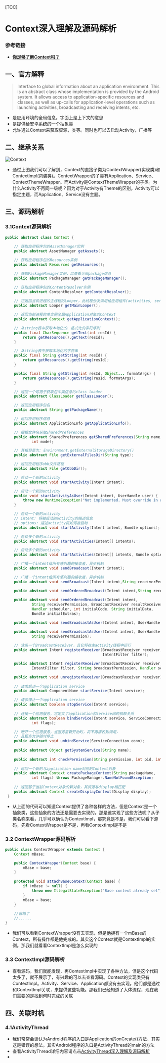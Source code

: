 [TOC]

# Context深入理解及源码解析

### 参考链接

* [**你足够了解Context吗？**](https://www.jianshu.com/p/46c35c5079b4)

## 一、官方解释

> Interface to global information about an application environment. This is an abstract class whose implementation is provided by the Android system. It allows access to application-specific resources and classes, as well as up-calls for application-level operations such as launching activities, broadcasting and receiving intents, etc.

* 是应用环境的全局信息，字面上是上下文的意思
* 是提供给安卓系统的一个抽象类
* 允许通过Context来获取资源，类等。同时也可以去启动Activity，广播等

## 二、继承关系

![Context](https://github.com/nullWolf007/images/raw/master/android/%E8%BF%9B%E9%98%B6/Context%E7%BB%A7%E6%89%BF%E5%85%B3%E7%B3%BB.png)

* 通过上图我们可以了解到，Context的直接子类为ContextWrapper(实现类)和ContextImpl(包装类)。ContextWrapper的子类有Application、Service、ContextThemeWrapper。而Activity是ContextThemeWrapper的子类。为什么Activity不再同一级呢？因为对于Activity有Theme的区别，Activity可以指定主题，而Application、Service没有主题。

## 三、源码解析

### 3.1Context源码解析

```java
public abstract class Context {

    // 获取应用程序包的AssetManager实例
    public abstract AssetManager getAssets();
 
    // 获取应用程序包的Resources实例
    public abstract Resources getResources();

    // 获取PackageManager实例，以查看全局package信息    
    public abstract PackageManager getPackageManager();

    // 获取应用程序包的ContentResolver实例
    public abstract ContentResolver getContentResolver();
    
    // 它返回当前进程的主线程的Looper，此线程分发调用给应用组件(activities, services等)
    public abstract Looper getMainLooper();

    // 返回当前进程的单实例全局Application对象的Context     
    public abstract Context getApplicationContext();

    // 从string表中获取本地化的、格式化的字符序列
    public final CharSequence getText(int resId) {
        return getResources().getText(resId);
    }

    // 从string表中获取本地化的字符串
    public final String getString(int resId) {
        return getResources().getString(resId);
    }

    public final String getString(int resId, Object... formatArgs) {
        return getResources().getString(resId, formatArgs);
    }

    // 返回一个可用于获取包中类信息的class loader
    public abstract ClassLoader getClassLoader();

    // 返回应用程序包名
    public abstract String getPackageName();

    // 返回应用程序信息
    public abstract ApplicationInfo getApplicationInfo();

    // 根据文件名获取SharedPreferences
    public abstract SharedPreferences getSharedPreferences(String name,
            int mode);

    // 其根目录为: Environment.getExternalStorageDirectory()
    public abstract File getExternalFilesDir(String type);

    // 返回应用程序obb文件路径
    public abstract File getObbDir();

    // 启动一个新的activity 
    public abstract void startActivity(Intent intent);

    // 启动一个新的activity 
    public void startActivityAsUser(Intent intent, UserHandle user) {
        throw new RuntimeException("Not implemented. Must override in a subclass.");
    }

    // 启动一个新的activity 
    // intent: 将被启动的activity的描述信息
    // options: 描述activity将如何被启动
    public abstract void startActivity(Intent intent, Bundle options);

    // 启动多个新的activity
    public abstract void startActivities(Intent[] intents);

    // 启动多个新的activity
    public abstract void startActivities(Intent[] intents, Bundle options);

    // 广播一个intent给所有感兴趣的接收者，异步机制 
    public abstract void sendBroadcast(Intent intent);

    // 广播一个intent给所有感兴趣的接收者，异步机制 
    public abstract void sendBroadcast(Intent intent,String receiverPermission);

    public abstract void sendOrderedBroadcast(Intent intent,String receiverPermission);
 
    public abstract void sendOrderedBroadcast(Intent intent,
            String receiverPermission, BroadcastReceiver resultReceiver,
            Handler scheduler, int initialCode, String initialData,
            Bundle initialExtras);

    public abstract void sendBroadcastAsUser(Intent intent, UserHandle user);

    public abstract void sendBroadcastAsUser(Intent intent, UserHandle user,
            String receiverPermission);
  
    // 注册一个BroadcastReceiver，且它将在主activity线程中运行
    public abstract Intent registerReceiver(BroadcastReceiver receiver,
                                            IntentFilter filter);

    public abstract Intent registerReceiver(BroadcastReceiver receiver,
            IntentFilter filter, String broadcastPermission, Handler scheduler);

    public abstract void unregisterReceiver(BroadcastReceiver receiver);
 
    // 请求启动一个application service
    public abstract ComponentName startService(Intent service);

    // 请求停止一个application service
    public abstract boolean stopService(Intent service);
 
    // 连接一个应用服务，它定义了application和service间的依赖关系
    public abstract boolean bindService(Intent service, ServiceConnection conn,
            int flags);

    // 断开一个应用服务，当服务重新开始时，将不再接收到调用， 
    // 且服务允许随时停止
    public abstract void unbindService(ServiceConnection conn);
 
    public abstract Object getSystemService(String name);
 
    public abstract int checkPermission(String permission, int pid, int uid);
 
    // 返回一个新的与application name对应的Context对象
    public abstract Context createPackageContext(String packageName,
            int flags) throws PackageManager.NameNotFoundException;
    
    // 返回基于当前Context对象的新对象，其资源与display相匹配
    public abstract Context createDisplayContext(Display display);
 }  
```

* 从上面的代码可以知道Context提供了各种各样的方法，但是Context是一个抽象类，这些抽象的方法还是需要去实现的，那是谁实现了这些方法呢？从子类名称来看，几乎可以确认为ContextImpl，那究竟是不是，我们可以看下源码，先看ContextWrapper是不是，再看ContextImpl是不是

### 3.2 ContextWrapper源码解析

```java
public class ContextWrapper extends Context {
    Context mBase;

    public ContextWrapper(Context base) {
        mBase = base;
    }
    
    protected void attachBaseContext(Context base) {
        if (mBase != null) {
            throw new IllegalStateException("Base context already set");
        }
        mBase = base;
    }
    
    //省略了
    //......
}
```

* 我们可以看到ContextWrapper没有去实现，但是他拥有一个mBase的Context，所有操作都是他完成的。其实这个Context就是ContextImpl的实例。那我们就看看ContextImpl是怎么实现的

### 3.3 ContextImpl源码解析

* 查看源码，我们就能发现，再ContextImpl中实现了各种方法，但是这个代码太多了，就不展示了，有兴趣的可以去查看源码。Context的实现类只有ContextImpl。Activity、Service、Application都没有去实现，他们都是通过和ContextImpl关联，来提供这些功能。那我们已经知道了大体流程，现在我们需要的是找到何时完成的关联

## 四、关联时机

### 4.1ActivityThread

* 我们常常会误认为Android程序的入口是Application的onCreate()方法，其实这是错误的想法。其实Android程序的入口是ActivityThread的main的方法
* 查看ActivityThread详细内容请点击[ActivityThread深入理解及源码解析](https://github.com/nullWolf007/Android/blob/master/%E8%BF%9B%E9%98%B6/%E5%90%AF%E5%8A%A8%E7%9B%B8%E5%85%B3(Context%EF%BC%8C%E8%B7%A8%E8%BF%9B%E7%A8%8B%E7%AD%89)/ActivityThread%E6%B7%B1%E5%85%A5%E7%90%86%E8%A7%A3%E5%8F%8A%E6%BA%90%E7%A0%81%E8%A7%A3%E6%9E%90.md)
* 
